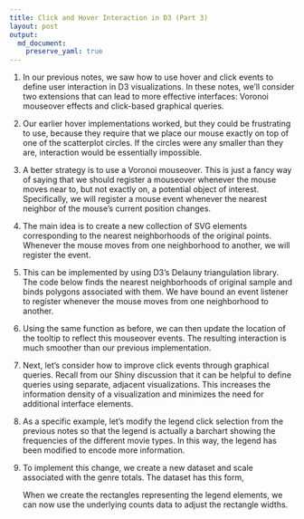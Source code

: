 ```yaml
---
title: Click and Hover Interaction in D3 (Part 3)
layout: post
output:
  md_document:
    preserve_yaml: true
---
```


1. In our previous notes, we saw how to use hover and click events to define
user interaction in D3 visualizations. In these notes, we’ll consider two
extensions that can lead to more effective interfaces: Voronoi mouseover effects
and click-based graphical queries.
2. Our earlier hover implementations worked, but they could be frustrating to
use, because they require that we place our mouse exactly on top of one of the
scatterplot circles. If the circles were any smaller than they are, interaction
would be essentially impossible.
3. A better strategy is to use a Voronoi mouseover. This is just a fancy way of
saying that we should register a mouseover whenever the mouse moves near to, but
not exactly on, a potential object of interest. Specifically, we will register a
mouse event whenever the nearest neighbor of the mouse’s current position
changes.
4. The main idea is to create a new collection of SVG elements corresponding to
the nearest neighborhoods of the original points. Whenever the mouse moves from
one neighborhood to another, we will register the event.
5. This can be implemented by using D3’s Delauny triangulation library. The code
below finds the nearest neighborhoods of original sample and binds polygons
associated with them. We have bound an event listener to register whenever the
mouse moves from one neighborhood to another.
6. Using the same function as before, we can then update the location of the
tooltip to reflect this mouseover events. The resulting interaction is much
smoother than our previous implementation.
7. Next, let’s consider how to improve click events through graphical queries.
Recall from our Shiny discussion that it can be helpful to define queries using
separate, adjacent visualizations. This increases the information density of a
visualization and minimizes the need for additional interface elements.
8. As a specific example, let’s modify the legend click selection from the
previous notes so that the legend is actually a barchart showing the frequencies
of the different movie types. In this way, the legend has been modified to
encode more information.
9. To implement this change, we create a new dataset and scale associated with
the genre totals. The dataset has this form,

	When we create the rectangles representing the legend elements, we can now use the underlying counts data to adjust the rectangle widths.
